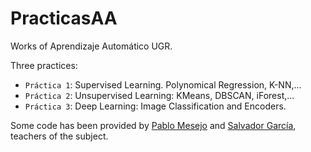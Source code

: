 # PracticasAA
Works of Aprendizaje Automático UGR.

Three practices:

- ``Práctica 1``: Supervised Learning. Polynomical Regression, K-NN,...
- ``Práctica 2``: Unsupervised Learning: KMeans, DBSCAN, iForest,...
- ``Práctica 3``: Deep Learning: Image Classification and Encoders.


Some code has been provided by [Pablo Mesejo](https://www.ugr.es/personal/pablo-mesejo-santiago) and [Salvador García](https://directorio.ugr.es/static/PersonalUGR/*/show/bc53cc1dd7b2c595fb20f86cc68bb6c8), teachers of the subject.
